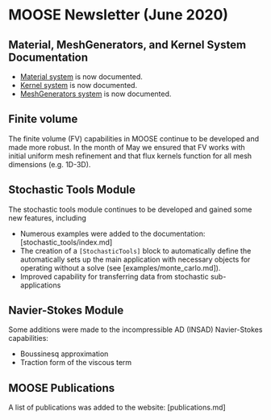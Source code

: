# MOOSE Newsletter (June 2020)

## Material, MeshGenerators, and Kernel System Documentation

- [Material system](syntax/Materials/index.md) is now documented.
- [Kernel system](syntax/Kernels/index.md) is now documented.
- [MeshGenerators system](syntax/MeshGenerators/index.md) is now documented.

## Finite volume

The finite volume (FV) capabilities in MOOSE continue to be developed and made more
robust. In the month of May we ensured that FV works with initial uniform mesh
refinement and that flux kernels function for all mesh dimensions (e.g. 1D-3D).

## Stochastic Tools Module

The stochastic tools module continues to be developed and gained some new features, including

- Numerous examples were added to the documentation: [stochastic_tools/index.md]
- The creation of a `[StochasticTools]` block to automatically define the automatically sets up
  the main application with necessary objects for operating without a solve
  (see [examples/monte_carlo.md]).
- Improved capability for transferring data from stochastic sub-applications

## Navier-Stokes Module

Some additions were made to the incompressible AD (INSAD) Navier-Stokes capabilities:

- Boussinesq approximation
- Traction form of the viscous term

## MOOSE Publications

A list of publications was added to the website: [publications.md]
